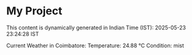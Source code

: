 # My Project

This content is dynamically generated in Indian Time (IST): 2025-05-23 23:24:28 IST


Current Weather in Coimbatore:
Temperature: 24.88 °C
Condition: mist
